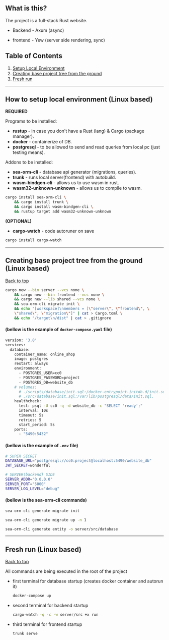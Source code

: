 ## What is this?

The project is a full-stack Rust website.

* Backend - Axum (async)

* frontend - Yew (server side rendering, sync)

## Table of Contents

1. [Setup Local Environment](#how-to-setup-local-environment-linux-based)
2. [Creating base project tree from the ground](#creating-base-project-tree-from-the-ground-linux-based)
3. [Fresh run](#fresh-run-linux-based)
___



## How to setup local environment (Linux based)

**REQUIRED**

Programs to be installed:

* **rustup** - in case you don't have a Rust (lang) & Cargo (package manager).
* **docker** - containerize of DB.
* **postgresql** - to be allowed to send and read queries from local pc (just testing means).

Addons to be installed:

* **sea-orm-cli** - database api generator (migrations, queries).
* **trunk** - runs local server(frontend) with autobuild.
* **wasm-bindgen-cli** - allows us to use wasm in rust.
* **wasm32-unknown-unknown** - allows us to compile to wasm.

```bash
cargo install sea-orm-cli \
    && cargo install trunk \
    && cargo install wasm-bindgen-cli \
    && rustup target add wasm32-unknown-unknown
```

**(OPTIONAL)**

* **cargo-watch** - code autoruner on save

```bash
cargo install cargo-watch
```
___



## Creating base project tree from the ground (Linux based)

[Back to top](#table-of-contents)

```bash
cargo new --bin server --vcs none \
    && cargo new --bin frontend --vcs none \
    && cargo new --lib shared --vcs none \
    && sea-orm-cli migrate init \
    && echo "[workspace]\nmembers = [\"server\", \"frontend\", \
    \"shared\", \"migration\"]" | cat > Cargo.toml \
    && echo "/target\n/dist" | cat > .gitignore
```


#### (bellow is the example of `docker-compose.yaml` file)

```bash
version: '3.8'
services:
  database:
    container_name: online_shop
    image: postgres
    restart: always
    environment:
      - POSTGRES_USER=cc0
      - POSTGRES_PASSWORD=project
      - POSTGRES_DB=website_db
    # volumes:
      # ./scripts/database/init.sql:/docker-entrypoint-initdb.d/init.sql
      # ./src/database/init.sql:/var/lib/postgresql/data/init.sql.
    healthcheck:
      test: psql -U cc0 -q -d website_db -c "SELECT 'ready';"
      interval: 10s
      timeout: 5s
      retries: 5
      start_period: 5s
    ports:
      - "5490:5432"
```


#### (bellow is the example of `.env` file)

```bash
# SUPER SECRET
DATABASE_URL="postgresql://cc0:project@localhost:5490/website_db"
JWT_SECRET=wonderful

# SERVER(backend) SIDE
SERVER_ADDR="0.0.0.0"
SERVER_PORT="5000"
SERVER_LOG_LEVEL="debug"
```

#### (bellow is the sea-orm-cli commands)

```bash
sea-orm-cli generate migrate init
```

```bash
sea-orm-cli generate migrate up -n 1
```

```bash
sea-orm-cli generate entity -o server/src/database
```

___


## Fresh run (Linux based)

[Back to top](#table-of-contents)

All commands are being executed in the root of the project

* first terminal for database startup (creates docker container and autorun it)
    ```bash
    docker-compose up
    ```

* second terminal for backend startup
    ```bash
    cargo-watch -q -c -w server/src +x run
    ```

* third terminal for frontend startup
    ```bash
    trunk serve
    ```
